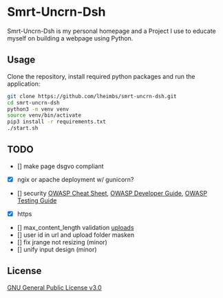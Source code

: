 # Smrt-Uncrn-Dsh

Smrt-Uncrn-Dsh is my personal homepage and a Project I use to educate myself on building a webpage using Python.

## Usage

Clone the repository, install required python packages and run the application:
```bash
git clone https://github.com/lheimbs/smrt-uncrn-dsh.git
cd smrt-uncrn-dsh
python3 -m venv venv
source venv/bin/activate
pip3 install -r requirements.txt
./start.sh
```

## TODO
 - [] make page dsgvo compliant
 - [x] ngix or apache deployment w/ gunicorn?
 - [] security [OWASP Cheat Sheet](https://cheatsheetseries.owasp.org/), [OWASP Developer Guide](https://github.com/OWASP/DevGuide), [OWASP Testing Guide](https://wiki.owasp.org/index.php/OWASP_Testing_Guide_v4_Table_of_Contents)
 - [x] https
 - [] max_content_length validation [uploads](https://blog.miguelgrinberg.com/post/handling-file-uploads-with-flask)
 - [] user id in url and upload folder masken
 - [] fix jrange not resizing (minor)
 - [] unify input design (minor)

## License
[GNU General Public License v3.0](/LICENSE)